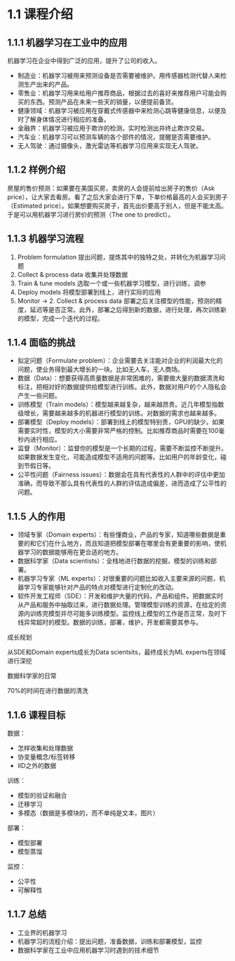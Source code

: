 
# 1.1  课程介绍

## 1.1.1 机器学习在工业中的应用

机器学习在企业中得到广泛的应用，提升了公司的收入。

- 制造业：机器学习被用来预测设备是否需要被维护。用传感器检测代替人来检测生产出来的产品。
- 零售业：机器学习用来给用户推荐商品，根据过去的喜好来推荐用户可能会购买的东西。预测产品在未来一些天的销量，以便提前备货。
- 健康领域：机器学习被应用在穿戴式传感器中来检测心跳等健康信息，以便及时了解身体情况进行相应的准备。
- 金融界：机器学习被应用于欺诈的检测，实时检测出并终止欺诈交易。
- 汽车业：机器学习可以预测车辆的各个部件的情况，提醒是否需要维护。
- 无人驾驶：通过摄像头，激光雷达等机器学习应用来实现无人驾驶。

## 1.1.2 样例介绍

房屋的售价预测：如果要在美国买房，卖房的人会提前给出房子的售价（Ask price），让大家去看房。看了之后大家会进行下单，下单价格最高的人会买到房子（Estimated price）。如果想要购买房子，首先出价要高于别人，但是不能太高。于是可以用机器学习进行房价的预测（The one to predict）。

## 1.1.3 机器学习流程

1. Problem formulation
   提出问题，提炼其中的独特之处，并转化为机器学习问题
2. Collect & process data
   收集并处理数据
3. Train & tune models
   选取一个或一些机器学习模型，进行训练，调参
4. Deploy models
   将模型部署到线上，进行实际的应用
5. Monitor -> 2. Collect & process data
   部署之后关注模型的性能，预测的精度，延迟等是否正常。此外，部署之后得到新的数据，进行处理，再次训练新的模型，完成一个迭代的过程。

## 1.1.4 面临的挑战

- 拟定问题（Formulate problem）：企业需要去关注能对企业的利润最大化的问题，使业务得到最大增长的一块。比如无人车，无人商场。
- 数据（Data）：想要获得高质量数据是非常困难的，需要做大量的数据清洗和标注，把相对好的数据提供给模型进行训练。此外，数据对用户的个人隐私会产生一些问题。
- 训练模型（Train models）：模型越来越复杂，越来越昂贵。近几年模型指数级增长，需要越来越多的机器进行模型的训练。对数据的需求也越来越多。
- 部署模型（Deploy models）：部署到线上的模型特别贵，GPU的缺少。如果需要实时性，模型的大小需要非常严格的控制。比如推荐商品时需要在100毫秒内进行相应。
- 监督（Monitor）：监督你的模型是一个长期的过程，需要不断监控不断提升。如果数据发生变化，可能造成模型不适用的问题等。比如用户的年龄变化，碰到节假日等。
- 公平性问题（Fairness issues）：数据会在具有代表性的人群中的评估中更加准确，而导致不那么具有代表性的人群的评估造成偏差，进而造成了公平性的问题。

## 1.1.5 人的作用

- 领域专家（Domain experts）：有些懂商业，产品的专家，知道哪些数据是重要的和它们在什么地方，而且知道把模型部署在哪里会有更重要的影响，使机器学习的数据能够用在更合适的地方。
- 数据科学家（Data scientists）：全栈地进行数据的挖掘，模型的训练和部署。
- 机器学习专家（ML experts）：对很重要的问题比如收入主要来源的问题，机器学习专家能够针对产品的特点对模型进行定制化的改动。
- 软件开发工程师（SDE）：开发和维护大量的代码，产品和组件。把数据实时从产品和服务中抽取过来，进行数据处理。管理模型训练的资源，在给定的资源内训练完模型并尽可能多训练模型。监控线上模型的工作是否正常，及时下线异常超时的模型。数据的训练，部署，维护，开发都需要其参与。

成长规划

从SDE和Domain experts成长为Data scientsits，最终成长为ML experts在领域进行深挖

数据科学家的日常

70%的时间在进行数据的清洗

## 1.1.6 课程目标


数据：

- 怎样收集和处理数据
- 协变量概念/标签转移
- IID之外的数据

训练：

- 模型的验证和融合
- 迁移学习
- 多模态（数据是多模块的，而不单纯是文本，图片）

部署：

- 模型部署
- 模型蒸馏

监控：

- 公平性
- 可解释性

## 1.1.7 总结

- 工业界的机器学习
- 机器学习的流程介绍：提出问题，准备数据，训练和部署模型，监控
- 数据科学家在工业中应用机器学习时遇到的技术细节

